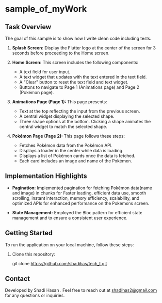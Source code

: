 # sample_of_myWork 

## Task Overview

The goal of this sample is to show how I write clean code including tests.

1. **Splash Screen:** Display the Flutter logo at the center of the screen for 3 seconds before proceeding to the Home screen.

2. **Home Screen:** This screen includes the following components:
   - A text field for user input.
   - A text widget that updates with the text entered in the text field.
   - A "Clear" button to reset the text field and text widget.
   - Buttons to navigate to Page 1 (Animations page) and Page 2 (Pokémon page).

3. **Animations Page (Page 1):** This page presents:
   - Text at the top reflecting the input from the previous screen.
   - A central widget displaying the selected shape.
   - Three shape options at the bottom. Clicking a shape animates the central widget to match the selected shape.

4. **Pokémon Page (Page 2):** This page follows these steps:
   - Fetches Pokémon data from the Pokémon API.
   - Displays a loader in the center while data is loading.
   - Displays a list of Pokémon cards once the data is fetched.
   - Each card includes an image and name of the Pokémon.

## Implementation Highlights


- **Pagination:** Implemented pagination for fetching Pokémon data(name and image) in chunks for  Faster loading, efficient data use, smooth scrolling, instant interaction, memory efficiency, scalability, and optimized APIs for enhanced performance on the Pokemons screen.

- **State Management:** Employed the Bloc pattern for efficient state management and to ensure a consistent user experience.

## Getting Started

To run the application on your local machine, follow these steps:

1. Clone this repository: 

   git clone https://github.com/shadihas/tech_t.git

## Contact
Developed by Shadi Hasan . Feel free to reach out at shadihas2@gmail.com for any questions or inquiries.

